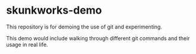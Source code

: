 # skunkworks-demo

This repository is for demoing the use of git and experimenting.


This demo would include walking through different git commands and their usage in real life.
